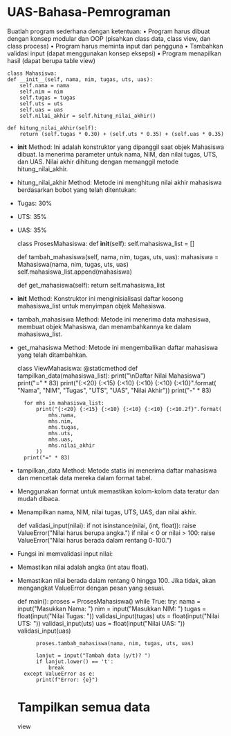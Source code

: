 # UAS-Bahasa-Pemrograman
Buatlah program sederhana dengan ketentuan:
• Program harus dibuat dengan konsep modular dan OOP (pisahkan
class data, class view, dan class process)
• Program harus meminta input dari pengguna
• Tambahkan validasi input (dapat menggunakan konsep eksepsi)
• Program menapilkan hasil (dapat berupa table view)


    class Mahasiswa:
    def __init__(self, nama, nim, tugas, uts, uas):
        self.nama = nama
        self.nim = nim
        self.tugas = tugas
        self.uts = uts
        self.uas = uas
        self.nilai_akhir = self.hitung_nilai_akhir()
        
    def hitung_nilai_akhir(self):
        return (self.tugas * 0.30) + (self.uts * 0.35) + (self.uas * 0.35)

- __init__ Method: Ini adalah konstruktor yang dipanggil saat objek Mahasiswa dibuat. Ia menerima parameter untuk nama, NIM, dan nilai tugas, UTS, dan UAS. Nilai akhir dihitung dengan memanggil metode hitung_nilai_akhir.
- hitung_nilai_akhir Method: Metode ini menghitung nilai akhir mahasiswa berdasarkan bobot yang telah ditentukan:
- Tugas: 30%
- UTS: 35%
- UAS: 35%

    class ProsesMahasiswa:
    def __init__(self):
        self.mahasiswa_list = []

    def tambah_mahasiswa(self, nama, nim, tugas, uts, uas):
        mahasiswa = Mahasiswa(nama, nim, tugas, uts, uas)
        self.mahasiswa_list.append(mahasiswa)

    def get_mahasiswa(self):
        return self.mahasiswa_list

- __init__ Method: Konstruktor ini menginisialisasi daftar kosong mahasiswa_list untuk menyimpan objek Mahasiswa.
- tambah_mahasiswa Method: Metode ini menerima data mahasiswa, membuat objek Mahasiswa, dan menambahkannya ke dalam mahasiswa_list.
- get_mahasiswa Method: Metode ini mengembalikan daftar mahasiswa yang telah ditambahkan.


    class ViewMahasiswa:
    @staticmethod
    def tampilkan_data(mahasiswa_list):
        print("\nDaftar Nilai Mahasiswa")
        print("=" * 83)
        print("{:<20} {:<15} {:<10} {:<10} {:<10} {:<10}".format(
            "Nama", "NIM", "Tugas", "UTS", "UAS", "Nilai Akhir"))
        print("-" * 83)

        for mhs in mahasiswa_list:
            print("{:<20} {:<15} {:<10} {:<10} {:<10} {:<10.2f}".format(
                mhs.nama,
                mhs.nim,
                mhs.tugas,
                mhs.uts,
                mhs.uas,
                mhs.nilai_akhir
            ))
        print("=" * 83)

- tampilkan_data Method: Metode statis ini menerima daftar mahasiswa dan mencetak data mereka dalam format tabel.
- Menggunakan format untuk memastikan kolom-kolom data teratur dan mudah dibaca.
- Menampilkan nama, NIM, nilai tugas, UTS, UAS, dan nilai akhir.

    def validasi_input(nilai):
    if not isinstance(nilai, (int, float)):
        raise ValueError("Nilai harus berupa angka.")
    if nilai < 0 or nilai > 100:
        raise ValueError("Nilai harus berada dalam rentang 0-100.")


- Fungsi ini memvalidasi input nilai:
- Memastikan nilai adalah angka (int atau float).
- Memastikan nilai berada dalam rentang 0 hingga 100. Jika tidak, akan mengangkat ValueError dengan pesan yang sesuai.

    def main():
    proses = ProsesMahasiswa()
    while True:
        try:
            nama = input("Masukkan Nama: ")
            nim = input("Masukkan NIM: ")
            tugas = float(input("Nilai Tugas: "))
            validasi_input(tugas)
            uts = float(input("Nilai UTS: "))
            validasi_input(uts)
            uas = float(input("Nilai UAS: "))
            validasi_input(uas)

            proses.tambah_mahasiswa(nama, nim, tugas, uts, uas)

            lanjut = input("Tambah data (y/t)? ")
            if lanjut.lower() == 't':
                break
        except ValueError as e:
            print(f"Error: {e}")

    # Tampilkan semua data
    view


